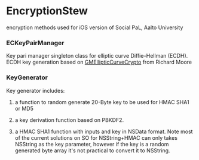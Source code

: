 # EncryptionStew
encryption methods used for iOS version of Social PaL, Aalto University

### ECKeyPairManager
Key pari manager singleton class for elliptic curve Diffie–Hellman (ECDH). ECDH key generation based on [GMEllipticCurveCrypto](https://github.com/ricmoo/GMEllipticCurveCrypto) from Richard Moore


### KeyGenerator
Key generator includes: 

1. a function to random generate 20-Byte key to be used for HMAC SHA1 or MD5 

2. a key derivation function based on PBKDF2. 

3. a HMAC SHA1 function with inputs and key in NSData format. Note most of the current solutions on SO for NSString+HMAC can only takes NSString as the key parameter, however if the key is a random generated byte array it's not practical to convert it to NSString.
